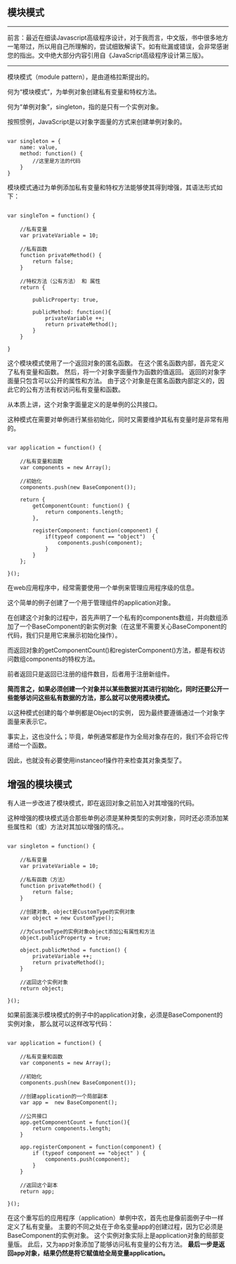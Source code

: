 ## 模块模式

---
前言：最近在细读Javascript高级程序设计，对于我而言，中文版，书中很多地方一笔带过，所以用自己所理解的，尝试细致解读下。如有纰漏或错误，会非常感谢您的指出。文中绝大部分内容引用自《JavaScript高级程序设计第三版》。

---

模块模式（module pattern），是由道格拉斯提出的。

何为“模块模式”，为单例对象创建私有变量和特权方法。

何为“单例对象”，singleton，指的是只有一个实例对象。

按照惯例，JavaScript是以对象字面量的方式来创建单例对象的。

```

var singleton = {
    name: value,
    method: function() {
        //这里是方法的代码
    }
}

```

模块模式通过为单例添加私有变量和特权方法能够使其得到增强，其语法形式如下：

```

var singleTon = function() {

    //私有变量
    var privateVariable = 10;
    
    //私有函数
    function privateMethod() {
        return false;
    }

    //特权方法（公有方法） 和 属性
    return {

        publicProperty: true,

        publicMethod: function(){
            privateVariable ++;
            return privateMethod();
        }
    }

}

```

这个模块模式使用了一个返回对象的匿名函数。
在这个匿名函数内部，首先定义了私有变量和函数。
然后，将一个对象字面量作为函数的值返回。
返回的对象字面量只包含可以公开的属性和方法。
由于这个对象是在匿名函数内部定义的，因此它的公有方法有权访问私有变量和函数。

从本质上讲，这个对象字面量定义的是单例的公共接口。

这种模式在需要对单例进行某些初始化，同时又需要维护其私有变量时是非常有用的。

```

var application = function() {

    //私有变量和函数
    var components = new Array();

    //初始化
    components.push(new BaseComponent());

    return {
        getComponentCount: function() {
            return components.length;
        },

        registerComponent: function(component) {
            if(typeof component == "object")  {
                components.push(component);
            }
        }
    };

}();

```

在web应用程序中，经常需要使用一个单例来管理应用程序级的信息。

这个简单的例子创建了一个用于管理组件的application对象。

在创建这个对象的过程中，首先声明了一个私有的components数组，并向数组添加了一个BaseComponent的新实例对象（在这里不需要关心BaseComponent的代码，我们只是用它来展示初始化操作）。

而返回对象的getComponentCount()和registerComponent()方法，都是有权访问数组components的特权方法。

前者返回只是返回已注册的组件数目，后者用于注册新组件。

**简而言之，如果必须创建一个对象并以某些数据对其进行初始化，同时还要公开一些能够访问这些私有数据的方法，那么就可以使用模块模式。**

以这种模式创建的每个单例都是Object的实例， 因为最终要遵循通过一个对象字面量来表示它。

事实上，这也没什么；毕竟，单例通常都是作为全局对象存在的，我们不会将它传递给一个函数。

因此，也就没有必要使用instanceof操作符来检查其对象类型了。


## 增强的模块模式

有人进一步改进了模块模式，即在返回对象之前加入对其增强的代码。

这种增强的模块模式适合那些单例必须是某种类型的实例对象，同时还必须添加某些属性和（或）方法对其加以增强的情况。。

```

var singleton = function() {

    //私有变量
    var privateVariable = 10;

    //私有函数（方法）
    function privateMethod() {
        return false;
    }

    //创建对象, object是CustomType的实例对象
    var object = new CustomType();

    //为CustomType的实例对象object添加公有属性和方法
    object.publicProperty = true;

    object.publicMethod = function() {
        privateVariable ++;
        return privateMethod();
    }

    //返回这个实例对象
    return object;

}();

```

如果前面演示模块模式的例子中的application对象，必须是BaseComponent的实例对象， 那么就可以这样改写代码：

```

var application = function() {

    //私有变量和函数
    var components = new Array();

    //初始化
    components.push(new BaseComponent());

    //创建application的一个局部副本
    var app =  new BaseComponent();

    //公共接口
    app.getComponentCount = function(){
        return components.length;
    }

    app.registerComponent = function(component) {
        if (typeof component == "object" ) {
            components.push(component);
        }
    }

    //返回这个副本
    return app;

}();

```

在这个重写后的应用程序（application）单例中农，首先也是像前面例子中一样定义了私有变量。
主要的不同之处在于命名变量app的创建过程，因为它必须是BaseComponent的实例对象。
这个实例对象实际上是application对象的局部变量版。
此后，又为app对象添加了能够访问私有变量的公有方法。
**最后一步是返回app对象，结果仍然是将它赋值给全局变量application。**

